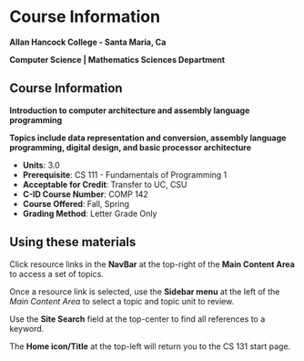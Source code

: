 # Course Information

**Allan Hancock College - Santa Maria, Ca**

**Computer Science | Mathematics Sciences Department**

## Course Information

**Introduction to computer architecture and assembly language programming**

**Topics include data representation and conversion, assembly language programming, digital design, and basic processor architecture**

* **Units**: 3.0
* **Prerequisite**: CS 111 - Fundamentals of Programming 1
* **Acceptable for Credit**: Transfer to UC, CSU
* **C-ID Course Number**: COMP 142
* **Course Offered**: Fall, Spring
* **Grading Method**: Letter Grade Only

## Using these materials

Click resource links in the **NavBar** at the top-right of the **Main Content Area** to access a set of topics.

Once a resource link is selected, use the **Sidebar menu** at the left of the *Main Content Area* to select a topic and topic unit to review.

Use the **Site Search** field at the top-center to find all references to a keyword.

The **Home icon/Title** at the top-left will return you to the CS 131 start page.
